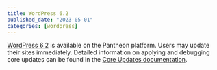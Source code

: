 ```yaml
---
title: WordPress 6.2
published_date: "2023-05-01"
categories: [wordpress]
---
```

[WordPress 6.2](https://wordpress.org/news/2023/03/dolphy/) is available on the Pantheon platform. Users may update their sites immediately. Detailed information on applying and debugging core updates can be found in the [Core Updates documentation](/core-updates).
